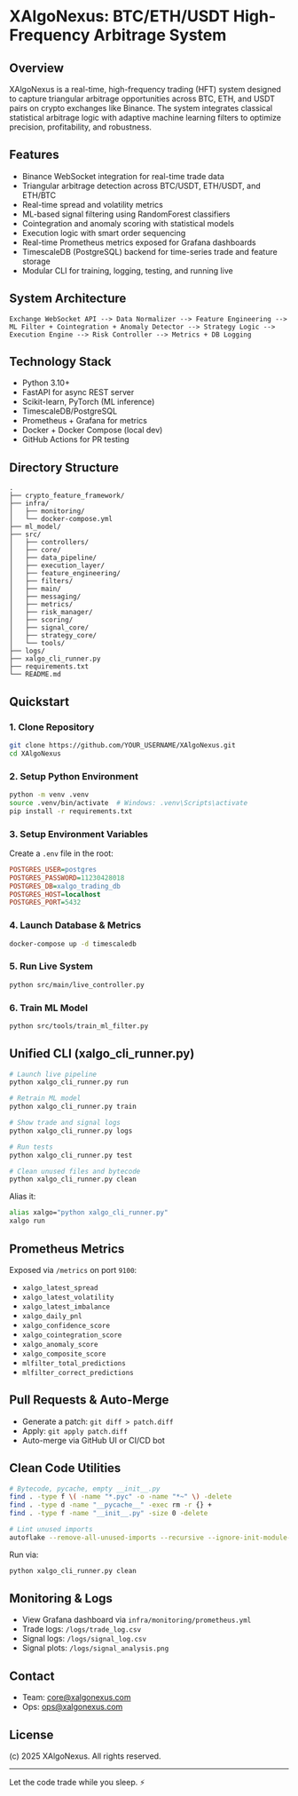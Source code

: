 # XAlgoNexus: BTC/ETH/USDT High-Frequency Arbitrage System

## Overview

XAlgoNexus is a real-time, high-frequency trading (HFT) system designed to capture triangular arbitrage opportunities across BTC, ETH, and USDT pairs on crypto exchanges like Binance. The system integrates classical statistical arbitrage logic with adaptive machine learning filters to optimize precision, profitability, and robustness.

## Features

* Binance WebSocket integration for real-time trade data
* Triangular arbitrage detection across BTC/USDT, ETH/USDT, and ETH/BTC
* Real-time spread and volatility metrics
* ML-based signal filtering using RandomForest classifiers
* Cointegration and anomaly scoring with statistical models
* Execution logic with smart order sequencing
* Real-time Prometheus metrics exposed for Grafana dashboards
* TimescaleDB (PostgreSQL) backend for time-series trade and feature storage
* Modular CLI for training, logging, testing, and running live

## System Architecture

```
Exchange WebSocket API --> Data Normalizer --> Feature Engineering -->
ML Filter + Cointegration + Anomaly Detector --> Strategy Logic -->
Execution Engine --> Risk Controller --> Metrics + DB Logging
```

## Technology Stack

* Python 3.10+
* FastAPI for async REST server
* Scikit-learn, PyTorch (ML inference)
* TimescaleDB/PostgreSQL
* Prometheus + Grafana for metrics
* Docker + Docker Compose (local dev)
* GitHub Actions for PR testing

## Directory Structure

```
.
├── crypto_feature_framework/
├── infra/
│   ├── monitoring/
│   └── docker-compose.yml
├── ml_model/
├── src/
│   ├── controllers/
│   ├── core/
│   ├── data_pipeline/
│   ├── execution_layer/
│   ├── feature_engineering/
│   ├── filters/
│   ├── main/
│   ├── messaging/
│   ├── metrics/
│   ├── risk_manager/
│   ├── scoring/
│   ├── signal_core/
│   ├── strategy_core/
│   └── tools/
├── logs/
├── xalgo_cli_runner.py
├── requirements.txt
└── README.md
```

## Quickstart

### 1. Clone Repository

```bash
git clone https://github.com/YOUR_USERNAME/XAlgoNexus.git
cd XAlgoNexus
```

### 2. Setup Python Environment

```bash
python -m venv .venv
source .venv/bin/activate  # Windows: .venv\Scripts\activate
pip install -r requirements.txt
```

### 3. Setup Environment Variables

Create a `.env` file in the root:

```ini
POSTGRES_USER=postgres
POSTGRES_PASSWORD=11230428018
POSTGRES_DB=xalgo_trading_db
POSTGRES_HOST=localhost
POSTGRES_PORT=5432
```

### 4. Launch Database & Metrics

```bash
docker-compose up -d timescaledb
```

### 5. Run Live System

```bash
python src/main/live_controller.py
```

### 6. Train ML Model

```bash
python src/tools/train_ml_filter.py
```

## Unified CLI (xalgo\_cli\_runner.py)

```bash
# Launch live pipeline
python xalgo_cli_runner.py run

# Retrain ML model
python xalgo_cli_runner.py train

# Show trade and signal logs
python xalgo_cli_runner.py logs

# Run tests
python xalgo_cli_runner.py test

# Clean unused files and bytecode
python xalgo_cli_runner.py clean
```

Alias it:

```bash
alias xalgo="python xalgo_cli_runner.py"
xalgo run
```

## Prometheus Metrics

Exposed via `/metrics` on port `9100`:

* `xalgo_latest_spread`
* `xalgo_latest_volatility`
* `xalgo_latest_imbalance`
* `xalgo_daily_pnl`
* `xalgo_confidence_score`
* `xalgo_cointegration_score`
* `xalgo_anomaly_score`
* `xalgo_composite_score`
* `mlfilter_total_predictions`
* `mlfilter_correct_predictions`

## Pull Requests & Auto-Merge

* Generate a patch: `git diff > patch.diff`
* Apply: `git apply patch.diff`
* Auto-merge via GitHub UI or CI/CD bot

## Clean Code Utilities

```bash
# Bytecode, pycache, empty __init__.py
find . -type f \( -name "*.pyc" -o -name "*~" \) -delete
find . -type d -name "__pycache__" -exec rm -r {} +
find . -type f -name "__init__.py" -size 0 -delete

# Lint unused imports
autoflake --remove-all-unused-imports --recursive --ignore-init-module-imports --check .
```

Run via:

```bash
python xalgo_cli_runner.py clean
```

## Monitoring & Logs

* View Grafana dashboard via `infra/monitoring/prometheus.yml`
* Trade logs: `/logs/trade_log.csv`
* Signal logs: `/logs/signal_log.csv`
* Signal plots: `/logs/signal_analysis.png`

## Contact

* Team: [core@xalgonexus.com](mailto:core@xalgonexus.com)
* Ops: [ops@xalgonexus.com](mailto:ops@xalgonexus.com)

## License

(c) 2025 XAlgoNexus. All rights reserved.

---

Let the code trade while you sleep. ⚡
